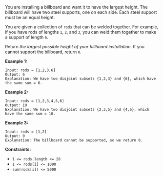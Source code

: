 You are installing a billboard and want it to have the largest height. The
billboard will have two steel supports, one on each side. Each steel support
must be an equal height.

You are given a collection of `rods` that can be welded together. For example,
if you have rods of lengths `1`, `2`, and `3`, you can weld them together to
make a support of length `6`.

Return _the largest possible height of your billboard installation_. If you
cannot support the billboard, return `0`.



**Example 1:**

    
    
    Input: rods = [1,2,3,6]
    Output: 6
    Explanation: We have two disjoint subsets {1,2,3} and {6}, which have the same sum = 6.
    

**Example 2:**

    
    
    Input: rods = [1,2,3,4,5,6]
    Output: 10
    Explanation: We have two disjoint subsets {2,3,5} and {4,6}, which have the same sum = 10.
    

**Example 3:**

    
    
    Input: rods = [1,2]
    Output: 0
    Explanation: The billboard cannot be supported, so we return 0.
    



**Constraints:**

  * `1 <= rods.length <= 20`
  * `1 <= rods[i] <= 1000`
  * `sum(rods[i]) <= 5000`

